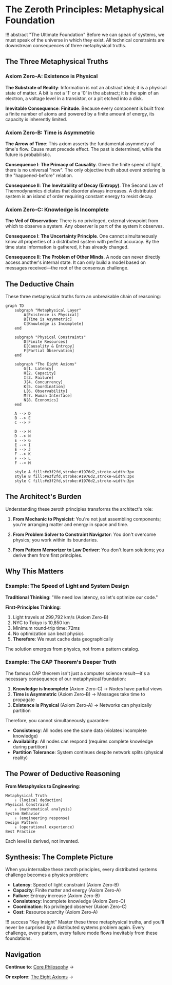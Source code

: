 # The Zeroth Principles: Metaphysical Foundation

!!! abstract "The Ultimate Foundation"
    Before we can speak of systems, we must speak of the universe in which they exist. All technical constraints are downstream consequences of three metaphysical truths.

## The Three Metaphysical Truths

<div class="axiom-box">

### Axiom Zero-A: Existence is Physical

**The Substrate of Reality**: Information is not an abstract ideal; it is a physical state of matter. A bit is not a '1' or a '0' in the abstract; it is the spin of an electron, a voltage level in a transistor, or a pit etched into a disk.

**Inevitable Consequence**: **Finitude**. Because every component is built from a finite number of atoms and powered by a finite amount of energy, its capacity is inherently limited.

</div>

<div class="axiom-box">

### Axiom Zero-B: Time is Asymmetric

**The Arrow of Time**: This axiom asserts the fundamental asymmetry of time's flow. Cause must precede effect. The past is determined, while the future is probabilistic.

**Consequence I**: **The Primacy of Causality**. Given the finite speed of light, there is no universal "now". The only objective truth about event ordering is the "happened-before" relation.

**Consequence II**: **The Inevitability of Decay (Entropy)**. The Second Law of Thermodynamics dictates that disorder always increases. A distributed system is an island of order requiring constant energy to resist decay.

</div>

<div class="axiom-box">

### Axiom Zero-C: Knowledge is Incomplete

**The Veil of Observation**: There is no privileged, external viewpoint from which to observe a system. Any observer is part of the system it observes.

**Consequence I**: **The Uncertainty Principle**. One cannot simultaneously know all properties of a distributed system with perfect accuracy. By the time state information is gathered, it has already changed.

**Consequence II**: **The Problem of Other Minds**. A node can never directly access another's internal state. It can only build a model based on messages received—the root of the consensus challenge.

</div>

## The Deductive Chain

These three metaphysical truths form an unbreakable chain of reasoning:

```mermaid
graph TD
    subgraph "Metaphysical Layer"
        A[Existence is Physical]
        B[Time is Asymmetric]
        C[Knowledge is Incomplete]
    end
    
    subgraph "Physical Constraints"
        D[Finite Resources]
        E[Causality & Entropy]
        F[Partial Observation]
    end
    
    subgraph "The Eight Axioms"
        G[1. Latency]
        H[2. Capacity]
        I[3. Failure]
        J[4. Concurrency]
        K[5. Coordination]
        L[6. Observability]
        M[7. Human Interface]
        N[8. Economics]
    end
    
    A --> D
    B --> E
    C --> F
    
    D --> H
    D --> N
    E --> G
    E --> I
    E --> J
    F --> K
    F --> L
    F --> M
    
    style A fill:#e3f2fd,stroke:#1976d2,stroke-width:3px
    style B fill:#e3f2fd,stroke:#1976d2,stroke-width:3px
    style C fill:#e3f2fd,stroke:#1976d2,stroke-width:3px
```

## The Architect's Burden

<div class="mental-model-box">

Understanding these zeroth principles transforms the architect's role:

1. **From Mechanic to Physicist**: You're not just assembling components; you're arranging matter and energy in space and time.

2. **From Problem Solver to Constraint Navigator**: You don't overcome physics; you work within its boundaries.

3. **From Pattern Memorizer to Law Deriver**: You don't learn solutions; you derive them from first principles.

</div>

## Why This Matters

### Example: The Speed of Light and System Design

<div class="truth-box">

**Traditional Thinking**: "We need low latency, so let's optimize our code."

**First-Principles Thinking**: 
1. Light travels at 299,792 km/s (Axiom Zero-B)
2. NYC to Tokyo is 10,850 km
3. Minimum round-trip time: 72ms
4. No optimization can beat physics
5. **Therefore**: We must cache data geographically

The solution emerges from physics, not from a pattern catalog.

</div>

### Example: The CAP Theorem's Deeper Truth

The famous CAP theorem isn't just a computer science result—it's a necessary consequence of our metaphysical foundation:

1. **Knowledge is Incomplete** (Axiom Zero-C) → Nodes have partial views
2. **Time is Asymmetric** (Axiom Zero-B) → Messages take time to propagate  
3. **Existence is Physical** (Axiom Zero-A) → Networks can physically partition

Therefore, you cannot simultaneously guarantee:
- **Consistency**: All nodes see the same data (violates incomplete knowledge)
- **Availability**: All nodes can respond (requires complete knowledge during partition)
- **Partition Tolerance**: System continues despite network splits (physical reality)

## The Power of Deductive Reasoning

<div class="decision-box">

**From Metaphysics to Engineering**:

```
Metaphysical Truth
    ↓ (logical deduction)
Physical Constraint  
    ↓ (mathematical analysis)
System Behavior
    ↓ (engineering response)
Design Pattern
    ↓ (operational experience)
Best Practice
```

Each level is derived, not invented.

</div>

## Synthesis: The Complete Picture

When you internalize these zeroth principles, every distributed systems challenge becomes a physics problem:

- **Latency**: Speed of light constraint (Axiom Zero-B)
- **Capacity**: Finite matter and energy (Axiom Zero-A)
- **Failure**: Entropy increase (Axiom Zero-B)
- **Consistency**: Incomplete knowledge (Axiom Zero-C)
- **Coordination**: No privileged observer (Axiom Zero-C)
- **Cost**: Resource scarcity (Axiom Zero-A)

!!! success "Key Insight"
    Master these three metaphysical truths, and you'll never be surprised by a distributed systems problem again. Every challenge, every pattern, every failure mode flows inevitably from these foundations.

## Navigation

**Continue to**: [Core Philosophy](philosophy.md) → 

**Or explore**: [The Eight Axioms](../part1-axioms/index.md) →